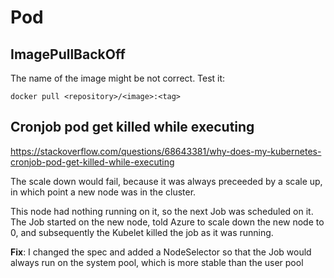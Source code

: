 # Pod

## ImagePullBackOff
The name of the image might be not correct. Test it:
```
docker pull <repository>/<image>:<tag>
```

## Cronjob pod get killed while executing
https://stackoverflow.com/questions/68643381/why-does-my-kubernetes-cronjob-pod-get-killed-while-executing

The scale down would fail, because it was always preceeded by a scale up, in which point a new node was in the cluster. 

This node had nothing running on it, so the next Job was scheduled on it. 
The Job started on the new node, told Azure to scale down the new node to 0, and subsequently the Kubelet killed the job as it was running.

**Fix**: I changed the spec and added a NodeSelector so that the Job would always run on the system pool, which is more stable than the user pool

